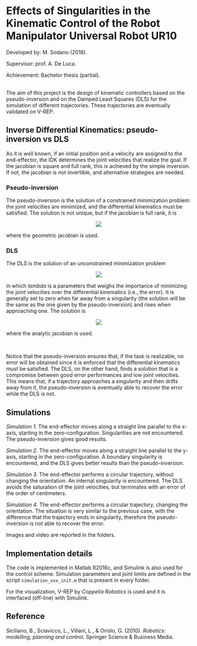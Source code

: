 # Effects of Singularities in the Kinematic Control of the Robot Manipulator Universal Robot UR10
Developed by: M. Sodano (2018).

Supervisor: prof. A. De Luca.

Achievement: Bachelor thesis (partial). \
<br>

The aim of this project is the design of kinematic controllers based on the pseudo-inversion and on the Damped Least Squares (DLS) for the simulation of different trajectories. These trajectories are eventually validated on V-REP.

## Inverse Differential Kinematics: pseudo-inversion vs DLS
As it is well known, if an initial position and a velocity are assigned to the end-effector, the IDK determines the joint velocities that realize the goal. If the jacobian is square and full rank, this is achieved by the simple inversion. If not, the jacobian is not invertible, and alternative strategies are needed.

### Pseudo-inversion
The pseudo-inversion is the solution of a constrained minimization problem: the joint velocities are minimized, and the differential kinematics must be satisfied. The solution is not unique, but if the jacobian is full rank, it is

<p align="center"> <img src="https://user-images.githubusercontent.com/62264708/83741257-4305ae00-a658-11ea-9440-03c0822547f3.png"> </p>

where the geometric jacobian is used.

### DLS
The DLS is the solution of an unconstrained minimization problem

<p align="center"> <img src="https://user-images.githubusercontent.com/62264708/83741258-439e4480-a658-11ea-8052-7c09d8cec31c.png"> </p>

in which $lambda$ is a parameters that weighs the importance of minimizing the joint velocities over the differential kinematics (i.e., the error). It is generally set to zero when far away from a singularity (the solution will be the same as the one given by the pseudo-inversion) and rises when approaching one. The solution is

<p align="center"> <img src="https://user-images.githubusercontent.com/62264708/83741254-426d1780-a658-11ea-98f9-44732519eeef.png"> </p>

where the analytic jacobian is used. 

<br> 

Notice that the pseudo-inversion ensures that, if the task is realizable, no error will be obtained since it is enforced that the differential kinematics must be satisfied. The DLS, on the other hand, finds a solution that is a compromise between good error performances and low joint velocities. This means that, if a trajectory approaches a singularity and then drifts away from it, the pseudo-inversion is eventually able to recover the error while the DLS is not.

## Simulations
*Simulation 1.* The end-effector moves along a straight line parallel to the x-axis, starting in the zero-configuration. Singularities are not encountered. The pseudo-inversion gives good results.

*Simulation 2.* The end-effector moves along a straight line parallel to the y-axis, starting in the zero-configuration. A boundary singularity is encountered, and the DLS gives better results than the pseudo-inversion.

*Simulation 3.* The end-effector performs a circular trajectory, without changing the orientation. An internal singularity is encountered. The DLS avoids the saturation of the joint velocities, but terminates with an error of the order of centimeters.

*Simulation 4*. The end-effector performs a circular trajectory, changing the orientation. The situation is very similar to the previous case, with the difference that the trajectory ends in singularity, therefore the pseudo-inversion is not able to recover the error.

Images and video are reported in the folders.

## Implementation details
The code is implemented in Matlab R2016c, and Simulink is also used for the control scheme. Simulation parameters and joint limits are defined in the script `simulation_xxx_init.m` that is present in every folder. 

For the visualization, V-REP by *Coppelia Robotics* is used and it is interfaced (off-line) with Simulink.

## Reference
Siciliano, B., Sciavicco, L., Villani, L., & Oriolo, G. (2010). *Robotics: modelling, planning and control.* Springer Science & Business Media.
